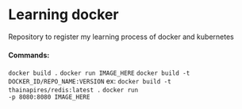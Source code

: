 # Learning docker
Repository to register my learning process of docker and kubernetes
#### Commands:

<code>docker build .</code>
<code>docker run IMAGE_HERE</code>
<code>docker build -t DOCKER_ID/REPO_NAME:VERSION</code> ex: <code>docker build -t thainapires/redis:latest .</code>
<code>docker run -p 8080:8080 IMAGE_HERE</code>

